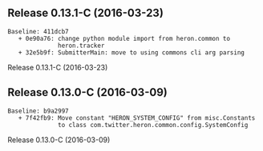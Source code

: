 ## Release 0.13.1-C (2016-03-23)

```
Baseline: 411dcb7
   + 0e90a76: change python module import from heron.common to
              heron.tracker
   + 32e5b9f: SubmitterMain: move to using commons cli arg parsing
```

Release 0.13.1-C (2016-03-23)

## Release 0.13.0-C (2016-03-09)

```
Baseline: b9a2997
   + 7f42fb9: Move constant "HERON_SYSTEM_CONFIG" from misc.Constants
              to class com.twitter.heron.common.config.SystemConfig
```

Release 0.13.0-C (2016-03-09)
